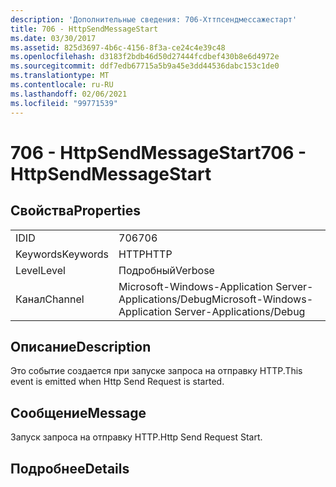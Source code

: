 ```yaml
---
description: 'Дополнительные сведения: 706-Хттпсендмессажестарт'
title: 706 - HttpSendMessageStart
ms.date: 03/30/2017
ms.assetid: 825d3697-4b6c-4156-8f3a-ce24c4e39c48
ms.openlocfilehash: d3183f2bdb46d50d27444fcdbef430b8e6d4972e
ms.sourcegitcommit: ddf7edb67715a5b9a45e3dd44536dabc153c1de0
ms.translationtype: MT
ms.contentlocale: ru-RU
ms.lasthandoff: 02/06/2021
ms.locfileid: "99771539"
---
```

# <a name="706---httpsendmessagestart"></a><span data-ttu-id="4f170-103">706 - HttpSendMessageStart</span><span class="sxs-lookup"><span data-stu-id="4f170-103">706 - HttpSendMessageStart</span></span>

## <a name="properties"></a><span data-ttu-id="4f170-104">Свойства</span><span class="sxs-lookup"><span data-stu-id="4f170-104">Properties</span></span>  
  
|||  
|-|-|  
|<span data-ttu-id="4f170-105">ID</span><span class="sxs-lookup"><span data-stu-id="4f170-105">ID</span></span>|<span data-ttu-id="4f170-106">706</span><span class="sxs-lookup"><span data-stu-id="4f170-106">706</span></span>|  
|<span data-ttu-id="4f170-107">Keywords</span><span class="sxs-lookup"><span data-stu-id="4f170-107">Keywords</span></span>|<span data-ttu-id="4f170-108">HTTP</span><span class="sxs-lookup"><span data-stu-id="4f170-108">HTTP</span></span>|  
|<span data-ttu-id="4f170-109">Level</span><span class="sxs-lookup"><span data-stu-id="4f170-109">Level</span></span>|<span data-ttu-id="4f170-110">Подробный</span><span class="sxs-lookup"><span data-stu-id="4f170-110">Verbose</span></span>|  
|<span data-ttu-id="4f170-111">Канал</span><span class="sxs-lookup"><span data-stu-id="4f170-111">Channel</span></span>|<span data-ttu-id="4f170-112">Microsoft-Windows-Application Server-Applications/Debug</span><span class="sxs-lookup"><span data-stu-id="4f170-112">Microsoft-Windows-Application Server-Applications/Debug</span></span>|  
  
## <a name="description"></a><span data-ttu-id="4f170-113">Описание</span><span class="sxs-lookup"><span data-stu-id="4f170-113">Description</span></span>  

 <span data-ttu-id="4f170-114">Это событие создается при запуске запроса на отправку HTTP.</span><span class="sxs-lookup"><span data-stu-id="4f170-114">This event is emitted when Http Send Request is started.</span></span>  
  
## <a name="message"></a><span data-ttu-id="4f170-115">Сообщение</span><span class="sxs-lookup"><span data-stu-id="4f170-115">Message</span></span>  

 <span data-ttu-id="4f170-116">Запуск запроса на отправку HTTP.</span><span class="sxs-lookup"><span data-stu-id="4f170-116">Http Send Request Start.</span></span>  
  
## <a name="details"></a><span data-ttu-id="4f170-117">Подробнее</span><span class="sxs-lookup"><span data-stu-id="4f170-117">Details</span></span>
